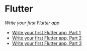 # Flutter

*Write your first Flutter app*
- [Write your first Flutter app, Part 1](./write-1st-flutter-app-1/)
- [Write your first Flutter app, Part 2](./write-1st-flutter-app-2/)
- [Write your first Flutter app, Part 3](./write-1st-flutter-app-3/)


